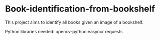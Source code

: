 # Book-identification-from-bookshelf
This project aims to identify all books given an image of a bookshelf. 

Python libraries needed:
opencv-python
easyocr
requests
